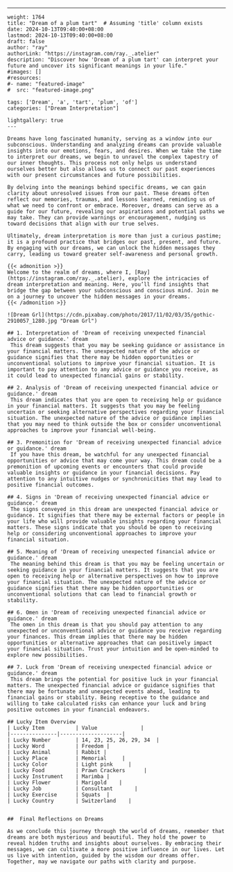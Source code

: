 ---
    weight: 1764
    title: "Dream of a plum tart"  # Assuming 'title' column exists
    date: 2024-10-13T09:40:00+08:00
    lastmod: 2024-10-13T09:40:00+08:00
    draft: false
    author: "ray"
    authorLink: "https://instagram.com/ray._.atelier"
    description: "Discover how 'Dream of a plum tart' can interpret your future and uncover its significant meanings in your life."
    #images: []
    #resources:
    #- name: "featured-image"
    #  src: "featured-image.png"
    
    tags: ['Dream', 'a', 'tart', 'plum', 'of']
    categories: ["Dream Interpretation"]
    
    lightgallery: true
    ---
    
    Dreams have long fascinated humanity, serving as a window into our subconscious. Understanding and analyzing dreams can provide valuable insights into our emotions, fears, and desires. When we take the time to interpret our dreams, we begin to unravel the complex tapestry of our inner thoughts. This process not only helps us understand ourselves better but also allows us to connect our past experiences with our present circumstances and future possibilities.
    
    By delving into the meanings behind specific dreams, we can gain clarity about unresolved issues from our past. These dreams often reflect our memories, traumas, and lessons learned, reminding us of what we need to confront or embrace. Moreover, dreams can serve as a guide for our future, revealing our aspirations and potential paths we may take. They can provide warnings or encouragement, nudging us toward decisions that align with our true selves.
    
    Ultimately, dream interpretation is more than just a curious pastime; it is a profound practice that bridges our past, present, and future. By engaging with our dreams, we can unlock the hidden messages they carry, leading us toward greater self-awareness and personal growth.
    
    {{< admonition >}}
    Welcome to the realm of dreams, where I, [Ray](https://instagram.com/ray._.atelier), explore the intricacies of dream interpretation and meaning. Here, you’ll find insights that bridge the gap between your subconscious and conscious mind. Join me on a journey to uncover the hidden messages in your dreams.
    {{< /admonition >}}
    
    ![Dream Grl](https://cdn.pixabay.com/photo/2017/11/02/03/35/gothic-2910057_1280.jpg "Dream Grl")
    
    ## 1. Interpretation of 'Dream of receiving unexpected financial advice or guidance.' dream
     This dream suggests that you may be seeking guidance or assistance in your financial matters. The unexpected nature of the advice or guidance signifies that there may be hidden opportunities or unconventional solutions to improve your financial situation. It is important to pay attention to any advice or guidance you receive, as it could lead to unexpected financial gains or stability.
    
    ## 2. Analysis of 'Dream of receiving unexpected financial advice or guidance.' dream
     This dream indicates that you are open to receiving help or guidance in your financial matters. It suggests that you may be feeling uncertain or seeking alternative perspectives regarding your financial situation. The unexpected nature of the advice or guidance implies that you may need to think outside the box or consider unconventional approaches to improve your financial well-being.
    
    ## 3. Premonition for 'Dream of receiving unexpected financial advice or guidance.' dream
     If you have this dream, be watchful for any unexpected financial opportunities or advice that may come your way. This dream could be a premonition of upcoming events or encounters that could provide valuable insights or guidance in your financial decisions. Pay attention to any intuitive nudges or synchronicities that may lead to positive financial outcomes.
    
    ## 4. Signs in 'Dream of receiving unexpected financial advice or guidance.' dream
     The signs conveyed in this dream are unexpected financial advice or guidance. It signifies that there may be external factors or people in your life who will provide valuable insights regarding your financial matters. These signs indicate that you should be open to receiving help or considering unconventional approaches to improve your financial situation.
    
    ## 5. Meaning of 'Dream of receiving unexpected financial advice or guidance.' dream
     The meaning behind this dream is that you may be feeling uncertain or seeking guidance in your financial matters. It suggests that you are open to receiving help or alternative perspectives on how to improve your financial situation. The unexpected nature of the advice or guidance signifies that there may be hidden opportunities or unconventional solutions that can lead to financial growth or stability.
    
    ## 6. Omen in 'Dream of receiving unexpected financial advice or guidance.' dream
     The omen in this dream is that you should pay attention to any unexpected or unconventional advice or guidance you receive regarding your finances. This dream implies that there may be hidden opportunities or alternative approaches that can positively impact your financial situation. Trust your intuition and be open-minded to explore new possibilities.
    
    ## 7. Luck from 'Dream of receiving unexpected financial advice or guidance.' dream
     This dream brings the potential for positive luck in your financial matters. The unexpected financial advice or guidance signifies that there may be fortunate and unexpected events ahead, leading to financial gains or stability. Being receptive to the guidance and willing to take calculated risks can enhance your luck and bring positive outcomes in your financial endeavors.
    
    ## Lucky Item Overview
    | Lucky Item          | Value              |
    |---------------|--------------------|
    | Lucky Number        | 14, 23, 25, 26, 29, 34  |
    | Lucky Word          | Freedom |
    | Lucky Animal        | Rabbit |
    | Lucky Place         | Memorial     |
    | Lucky Color         | Light pink     |
    | Lucky Food          | Prawn Crackers      |
    | Lucky Instrument    | Marimba |
    | Lucky Flower        | Marigold    |
    | Lucky Job           | Consultant       |
    | Lucky Exercise      | Squats  |
    | Lucky Country       | Switzerland    |
    
    
    ##  Final Reflections on Dreams
    
    As we conclude this journey through the world of dreams, remember that dreams are both mysterious and beautiful. They hold the power to reveal hidden truths and insights about ourselves. By embracing their messages, we can cultivate a more positive influence in our lives. Let us live with intention, guided by the wisdom our dreams offer. Together, may we navigate our paths with clarity and purpose.
    